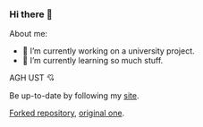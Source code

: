 ### Hi there 👋

About me:
- 🔭 I’m currently working on a university project.
- 🌱 I’m currently learning so much stuff.

AGH UST :cupid:

Be up-to-date by following my [site](https://dulmicha.github.io/).

[Forked repository](https://github.com/dulmicha/europilot), [original one](https://github.com/marsauto/europilot).
